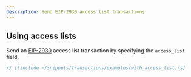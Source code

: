 ```yaml
---
description: Send EIP-2930 access list transactions
---
```


## Using access lists

Send an [EIP-2930](https://eips.ethereum.org/EIPS/eip-2930) access list transaction by specifying the `access_list` field.

```rust
// [!include ~/snippets/transactions/examples/with_access_list.rs]
```
